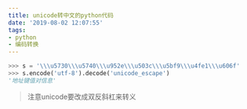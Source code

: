 ```yaml
---
title: unicode转中文的python代码
date: '2019-08-02 12:07:55'
tags:
- python
- 编码转换
---
```

~~~python
>>> s = '\\\u5730\\\u5740\\\u952e\\\u503c\\\u5bf9\\\u4fe1\\\u606f'
>>> s.encode('utf-8').decode('unicode_escape')
'地址键值对信息'
~~~

> 注意unicode要改成双反斜杠来转义